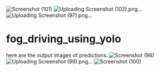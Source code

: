![Screenshot (101)](https://github.com/sanya123tech/fog_driving_using_yolo/assets/76579821/bb9f2ade-0600-4f1b-9c2c-ae2f2b9421d1)
![Uploading Screenshot (102).png…]()
![Uploading Screenshot (97).png…]()
# fog_driving_using_yolo
here are the output images of predictions. ![Screenshot (98)](https://github.com/sanya123tech/fog_driving_using_yolo/assets/76579821/005aa0c3-3de3-4a83-8238-a6da100c1c56)
![Uploading Screenshot (99).png…]()
![Screenshot (100)](https://github.com/sanya123tech/fog_driving_using_yolo/assets/76579821/373e90a5-90c9-4541-9c0c-4040f555d73e)
